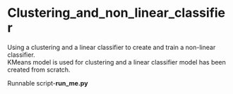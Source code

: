 # Clustering_and_non_linear_classifier
Using a clustering and a linear classifier to create and train a non-linear classifier.  
KMeans model is used for clustering and a linear classifier model has been created from scratch.  
  
Runnable script-**run_me.py**
